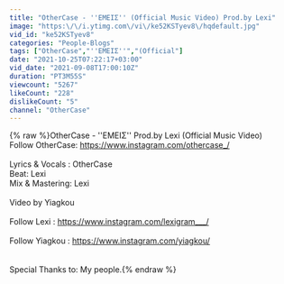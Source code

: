 ```yaml
---
title: "OtherCase - ''ΕΜΕΙΣ'' (Official Music Video) Prod.by Lexi"
image: "https:\/\/i.ytimg.com\/vi\/ke52KSTyev8\/hqdefault.jpg"
vid_id: "ke52KSTyev8"
categories: "People-Blogs"
tags: ["OtherCase","''ΕΜΕΙΣ''","(Official"]
date: "2021-10-25T07:22:17+03:00"
vid_date: "2021-09-08T17:00:10Z"
duration: "PT3M55S"
viewcount: "5267"
likeCount: "228"
dislikeCount: "5"
channel: "OtherCase"
---
```

{% raw %}OtherCase - ''ΕΜΕΙΣ'' Prod.by Lexi (Official Music Video)  <br />Follow OtherCase: <a rel="nofollow" target="blank" href="https://www.instagram.com/othercase_/">https://www.instagram.com/othercase_/</a><br /><br />Lyrics &amp; Vocals : OtherCase<br />Beat: Lexi<br />Mix &amp; Mastering: Lexi<br /><br />Video by  Yiagkou<br /><br />Follow Lexi : <a rel="nofollow" target="blank" href="https://www.instagram.com/lexigram___/">https://www.instagram.com/lexigram___/</a><br /><br />Follow Yiagkou : <a rel="nofollow" target="blank" href="https://www.instagram.com/yiagkou/">https://www.instagram.com/yiagkou/</a><br /><br /><br />Special Thanks to: My people.{% endraw %}
